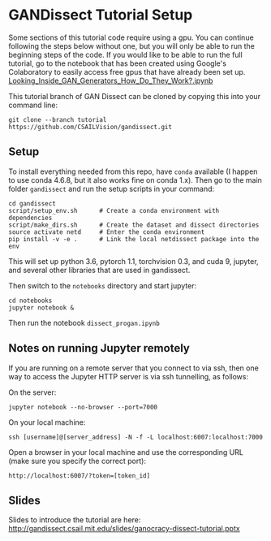 # GANDissect Tutorial Setup

Some sections of this tutorial code require using a gpu. You can continue following the steps below without one, but you will only be able to run the beginning steps of the code. If you would like to be able to run the full tutorial, go to the notebook that has been created using Google's Colaboratory to easily access free gpus that have already been set up.
[Looking_Inside_GAN_Generators_How_Do_They_Work?.ipynb](https://github.com/sophiaalexander/GANs-for-High-Schoolers/blob/master/Looking_Inside_GAN_Generators_How_Do_They_Work%3F.ipynb)

This tutorial branch of GAN Dissect can be cloned by copying this into your command line:

```
git clone --branch tutorial https://github.com/CSAILVision/gandissect.git
```

## Setup

To install everything needed from this repo, have `conda` available
(I happen to use conda 4.6.8, but it also works fine on conda 1.x).
Then go to the main folder `gandissect` and run the setup scripts in your command:

```
cd gandissect
script/setup_env.sh      # Create a conda environment with dependencies
script/make_dirs.sh      # Create the dataset and dissect directories
source activate netd     # Enter the conda environment
pip install -v -e .      # Link the local netdissect package into the env
```

This will set up python 3.6, pytorch 1.1, torchvision 0.3, and cuda 9,
jupyter, and several other libraries that are used in gandissect.

Then switch to the `notebooks` directory and start jupyter:

```
cd notebooks
jupyter notebook &
```

Then run the notebook `dissect_progan.ipynb`

## Notes on running Jupyter remotely

If you are running on a remote server that you connect to via
ssh, then one way to access the Jupyter HTTP server is via ssh
tunnelling, as follows:

On the server:

```
jupyter notebook --no-browser --port=7000
```

On your local machine:

```
ssh [username]@[server_address] -N -f -L localhost:6007:localhost:7000
```

Open a browser in your local machine and use the corresponding URL
(make sure you specify the correct port):

```
http://localhost:6007/?token=[token_id]
```

## Slides

Slides to introduce the tutorial are here:
http://gandissect.csail.mit.edu/slides/ganocracy-dissect-tutorial.pptx
